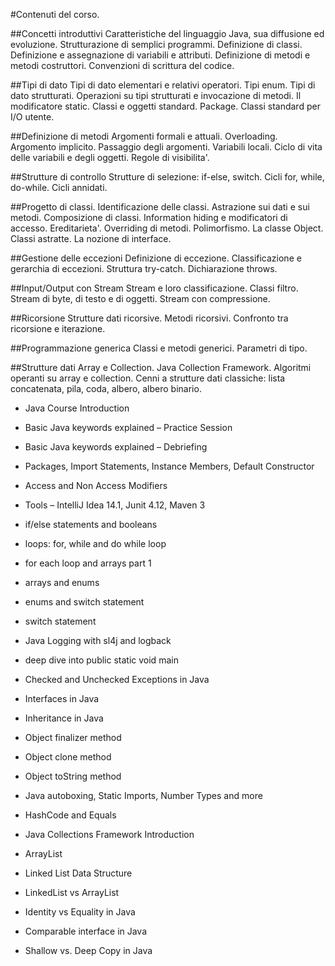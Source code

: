 #Contenuti del corso.  
	

##Concetti introduttivi
Caratteristiche del linguaggio Java, sua diffusione ed evoluzione. Strutturazione di semplici programmi. Definizione di classi. Definizione e assegnazione di variabili e attributi. Definizione di metodi e metodi costruttori. Convenzioni di scrittura del codice.
	

##Tipi di dato
Tipi di dato elementari e relativi operatori. Tipi enum. Tipi di dato strutturati.  Operazioni su tipi strutturati e invocazione di metodi. Il modificatore static. Classi e oggetti standard. Package. Classi standard per I/O utente. 
	

##Definizione di metodi
Argomenti formali e attuali. Overloading. Argomento implicito. Passaggio degli argomenti. Variabili locali. Ciclo di vita delle variabili e degli oggetti. Regole di visibilita'.
	

##Strutture di controllo
Strutture di selezione: if-else, switch. Cicli for, while, do-while. Cicli annidati.
	

##Progetto di classi.
Identificazione delle classi. Astrazione sui dati e sui metodi. Composizione di classi. Information hiding e modificatori di accesso. Ereditarieta'. Overriding di metodi. Polimorfismo. La classe Object. Classi astratte. La nozione di interface.
	

##Gestione delle eccezioni
Definizione di eccezione. Classificazione e gerarchia di eccezioni. Struttura try-catch. Dichiarazione throws.
	

##Input/Output con Stream
Stream e loro classificazione. Classi filtro. Stream di byte, di testo e di oggetti. Stream con compressione.
	

##Ricorsione
Strutture dati ricorsive. Metodi ricorsivi. Confronto tra ricorsione e iterazione.
	

##Programmazione generica
Classi e metodi generici. Parametri di tipo.
	

##Strutture dati
Array e Collection. Java Collection Framework. Algoritmi operanti su array e collection. Cenni a strutture dati classiche: lista concatenata, pila, coda, albero, albero binario.
 




 *	Java Course Introduction

 *	Basic Java keywords explained – Practice Session

 *	Basic Java keywords explained – Debriefing

 *	Packages, Import Statements, Instance Members, Default Constructor

 *	Access and Non Access Modifiers

 *	Tools – IntelliJ Idea 14.1, Junit 4.12, Maven 3

 *	if/else statements and booleans

 *	loops: for, while and do while loop

 *	for each loop and arrays part 1

 *	arrays and enums

 *	enums and switch statement

 *	switch statement

 *	Java Logging with sl4j and logback

 *	deep dive into public static void main

 *	Checked and Unchecked Exceptions in Java

 *	Interfaces in Java

 *	Inheritance in Java

 *	Object finalizer method

 *	Object clone method

 *	Object toString method

 *	Java autoboxing, Static Imports, Number Types and more

 *	HashCode and Equals

 *	Java Collections Framework Introduction

 *	ArrayList

 *	Linked List Data Structure

 *	LinkedList vs ArrayList

 *	Identity vs Equality in Java

 *	Comparable interface in Java

 *	Shallow vs. Deep Copy in Java